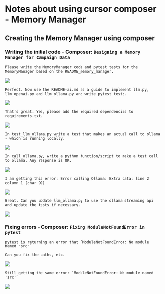 # Notes about using cursor composer - Memory Manager

## Creating the Memory Manager using composer

### Writing the initial code - Composer: `Designing a Memory Manager for Campaign Data`

```
Please write the MemoryManager code and pytest tests for the MemoryManager based on the README_memory_manager.
```

![](screenshots/cursor-composer-memory-manager-1.png)

```
Perfect. Now use the README-ai.md as a guide to implement llm.py, llm_openai.py and llm_ollama.py and write pytest tests.
```

![](screenshots/cursor-composer-memory-manager-2.png)

```
That's great. Yes, please add the required dependencies to requirements.txt.
```

![](screenshots/cursor-composer-memory-manager-3.png)

```
In test_llm_ollama.py write a test that makes an actual call to ollama - which is running locally.
```

![](screenshots/cursor-composer-memory-manager-4.png)

```
In call_ollama.py, write a python function/script to make a test call to ollama. Any response is OK.
```

![](screenshots/cursor-composer-memory-manager-5.png)


```
I am getting this error: Error calling Ollama: Extra data: line 2 column 1 (char 92)
```

![](screenshots/cursor-composer-memory-manager-6.png)

```
Great. Can you update llm_ollama.py to use the ollama streaming api and update the tests if necessary.
```

![](screenshots/cursor-composer-memory-manager-7.png)


### Fixing errors - Composer: `Fixing ModuleNotFoundError in pytest`


```
pytest is returning an error that `ModuleNotFoundError: No module named 'src'`

Can you fix the paths, etc.
```

![](screenshots/cursor-fixing-python-errors-1.png)

```
Still getting the same error: `ModuleNotFoundError: No module named 'src'`
```

![](screenshots/cursor-fixing-python-errors-2.png)






